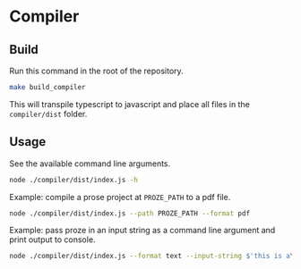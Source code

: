 # Compiler

## Build

Run this command in the root of the repository.

```bash
make build_compiler
```

This will transpile typescript to javascript and place all files in the `compiler/dist` folder.

## Usage

See the available command line arguments.

```bash
node ./compiler/dist/index.js -h
```

Example: compile a prose project at `PROZE_PATH` to a pdf file.

```bash
node ./compiler/dist/index.js --path PROZE_PATH --format pdf
```

Example: pass proze in an input string as a command line argument and print output to console.

```bash
node ./compiler/dist/index.js --format text --input-string $'this is a\ntest'
```
